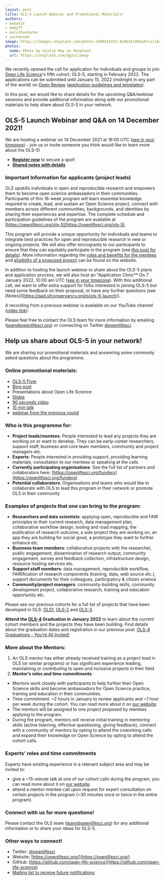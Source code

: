 ```yaml
---
layout: post
title: OLS-5 Launch Webinar and Promotional Materials!
authors:
- bebatut
- emmyft
- malvikasharan
- yochannah
image: https://images.unsplash.com/photo-1560416313-414b33c856a9?ixlib=rb-1.2.1&ixid=MnwxMjA3fDB8MHxwaG90by1wYWdlfHx8fGVufDB8fHx8&auto=format&fit=crop&w=1674&q=80
photos:
  name: Photo by Giulia May on Unsplash
  url: https://unsplash.com/@giuliamay
---
```


We recently opened the call for application for individuals and groups to join [Open Life Science](https://openlifesci.org)'s fifth cohort, OLS-5, starting in February 2022.
The applications can be submitted until January 15, 2022 (midnight in any part of the world) on [Open Review](https://openreview.net/group?id=openlifesci.org/Open_Life_Science/2022/Cohort_5) ([application guidelines and templates](https://github.com/open-life-science/application-forms)).

In this post, we would like to share details for the upcoming Q&A/webinar sessions and provide additional information along with our promotional materials to help share about OLS-5 in your network.

## OLS-5 Launch Webinar and Q&A on 14 December 2021!

We are hosting a webinar on 14 December 2021 at 16:00 UTC ([see in your timezone](https://arewemeetingyet.com/London/2021-12-14/16:00/OLS-5-webinar)) - join us or invite someone you think would like to learn more about the OLS-5!

- [**Register now**](https://us02web.zoom.us/meeting/register/tZYuf-mqrjsuGNMZtDvbauZdNRg5SE1J0zCL&sa=D&source=editors&ust=1639420289337000&usg=AOvVaw11bYvghP9g_jHFOmfifHcf) to secure a spot!
- [**Shared notes with details**](https://pad.sfconservancy.org/p/ols-5-launch)

### Important Information for applicants (project leads)

OLS upskills individuals in open and reproducible research and empowers them to become open science ambassadors in their communities. Participants of this 16-week program will learn essential knowledge required to create, lead, and sustain an Open Science project, connect with members across different communities, backgrounds, and identities by sharing their experiences and expertise. The complete schedule and participation guidelines of the program are available at [https://openlifesci.org/ols-5](https://openlifesci.org/ols-5). 

This program will provide a unique opportunity for individuals and teams to integrate best practices for open and reproducible research in new or ongoing projects. We will also offer microgrants to our participants to ensure that they can equitably participate in the program (see [this post for details](https://openlifesci.org/posts/2020/11/23/micro-grants-in-2021-ols-3-ols-4/)). More information regarding the [roles and benefits for the mentees](https://openlifesci.org/about#mentees) and [eligibility of a proposed project](https://openlifesci.org/index#projects) can be found on the website.
    
In addition to hosting the launch webinar to share about the OLS-5 plans and application process, we will also host an "Application Clinic** On 7 January 2022, 10:00 am UTC ([see in your timezone](https://arewemeetingyet.com/London/2022-01-07/10:00/OLS-5-clinic)).
With this additional call, we want to offer extra support for folks interested in joining OLS-5 but need some feedback on their proposal, or have any further questions (see [Notes]](https://pad.sfconservancy.org/p/ols-5-launch)).

A recording from a previous webinar is available on our YouTube channel ([video link](https://youtu.be/rksUzRDFn20)).

Please feel free to contact the OLS team for more information by emailing ([team@openlifesci.org](mailto:team@openlifesci.org)) or connecting on Twitter [@openlifesci](https://twitter.com/openlifesci).

## Help us share about OLS-5 in your network!

We are sharing our promotional materials and answering some commonly asked questions about the programme.
    
### Online promotional materials:

-   [OLS-5 Flyer](https://drive.google.com/open?id=10FOLkkVQ9G_0bHM594dW1Ky7aVnwybVj&authuser=emmyftsang%40gmail.com&usp=drive_fs)
-   [Blog post](https://openlifesci.org/posts/2021/12/06/announcing-applications-for-ols-5/)
-   Presentations about Open Life Science:
-   [Slides](https://docs.google.com/presentation/d/1qJ87Tio5RPXEPFEu22yeQM6TAqNgBodLVZzw1Fqx8UM/edit?usp=sharing) 
-   [90 seconds video](https://www.youtube.com/watch?v=nx24UsXbLNw&list=PL1CvC6Ez54KCBBx5wNTznmIPtLoOtEvoi&ab_channel=SoftwareSaved)
-   [15 min talk](https://www.youtube.com/watch?v=UIgg9G-NXp8&list=PL1CvC6Ez54KCBBx5wNTznmIPtLoOtEvoi&index=2&ab_channel=OBFBOSC)
-   [webinar from the previous round](https://youtu.be/rksUzRDFn20)

### Who is this programme for:

-   **Project leads/mentees**: People interested to lead any projects they are working on or want to develop. They can be early-career researchers, support staff, business and core team members, community and project managers etc.
-   **Experts**: People interested in providing support, providing learning materials, consultation to our mentees or speaking at the calls
-   **Currently participating organisations**: See the full list of partners and collaborators here: [https://openlifesci.org/funders](https://openlifesci.org/funders) 
-   **Potential collaborators**: Organisations and teams who would like to collaborate with OLS to lead this program in their network or promote OLS in their community

### Examples of projects that one can bring to the program:

-   **Researchers and data scientists**: applying open, reproducible and FAIR principles to their current research, data management plan, collaborative workflow design, tooling and road mapping, the publication of research outcome, a side project they are working on, an app they are building for social good, a prototype they want to further enhance etc.
-   **Business team members**: collaborative projects with the researcher, public engagement, dissemination of research output, community engagement, survey and feedback collection, infrastructure design, resource hosting services etc.
-   **Support staff members**: data management, reproducible workflow, FAIRification of research components (training, data, web source etc.), support documents for their colleagues, participatory & citizen science
-   **Community/project managers**: community-building skills, community development project, collaborative research, training and education opportunity etc.

Please see our previous cohorts for a full list of projects that have been developed in OLS: [OLS1](https://openlifesci.org/ols-1/projects-participants/), [OLS-2](https://openlifesci.org/ols-2/projects-participants/) and [OLS-3](https://openlifesci.org/ols-3/projects-participants/).

**Attend the [OLS-4](https://openlifesci.org/ols-4/projects-participants/) Graduation in January 2022** to learn about the current cohort members and the projects they have been building.
Find details about the graduation dates and registration in our previous post: [OLS-4 Graduations - You’re All Invited!](https://openlifesci.org/posts/2021/12/06/announcing-applications-for-ols-5/)

### More about the Mentors: 

1.  An OLS mentor has either already received training as a project lead in OLS (or similar programs) or has significant experience leading, maintaining or contributing to open and inclusive projects in their field. 
2.  **Mentor’s roles and time commitments**: 
  - Mentors work closely with participants to help further their Open Science skills and become ambassadors for Open Science practice, training and education in their communities. 
  -   Time commitment: ~2 hours in January to review applicants and ~1 hour per week during the cohort. You can read more about it on [our website](https://openlifesci.org/about#mentors).
  -   The mentors will be assigned to one project proposed by mentees applying to the program.
  -   During the program, mentors will receive initial training in mentoring skills (active listening, effective questioning, giving feedback), connect with a community of mentors by opting to attend the coworking calls and expand their knowledge on Open Science by opting to attend the cohort calls.

### Experts’ roles and time commitments

Experts have existing experience in a relevant subject area and may be invited to:
  -   give a ~15-minute talk at one of our cohort calls during the program, you can read more about it on [our website](https://openlifesci.org/about#experts).
  -   attend a mentor-mentee call upon request for expert consultation on certain projects in the program (~30 minutes once or twice in the entire program).

### Connect with us for more questions!
    
Please contact the OLS team ([team@openlifesci.org](mailto:team@openlifesci.org)) for any additional information or to share your ideas for OLS-5.

### Other ways to connect!

-   Twitter: [@openlifesci](https://twitter.com/openlifesci)
-   Website: [https://openlifesci.org/](https://openlifesci.org/)
-   GitHub: [https://github.com/open-life-science](https://github.com/open-life-science)
-   [Mailing list to receive future notifications](https://groups.google.com/forum/#!forum/ols-news)
